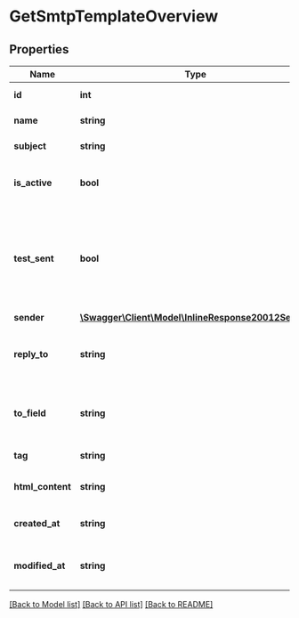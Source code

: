 # GetSmtpTemplateOverview

## Properties
Name | Type | Description | Notes
------------ | ------------- | ------------- | -------------
**id** | **int** | ID of the template | 
**name** | **string** | Name of the template | 
**subject** | **string** | Subject of the template | 
**is_active** | **bool** | Status of template (true&#x3D;active, false&#x3D;inactive) | 
**test_sent** | **bool** | Status of test sending for the template (true&#x3D;test email has been sent, false&#x3D;test email has not been sent) | 
**sender** | [**\Swagger\Client\Model\InlineResponse20012Sender**](InlineResponse20012Sender.md) |  | [optional] 
**reply_to** | **string** | Email defined as the \&quot;Reply to\&quot; for the template | 
**to_field** | **string** | Customisation of the \&quot;to\&quot; field for the template | 
**tag** | **string** | Tag of the template | 
**html_content** | **string** | HTML content of the template | 
**created_at** | **string** | Creation date of the template | 
**modified_at** | **string** | Last modification date of the template | 

[[Back to Model list]](../README.md#documentation-for-models) [[Back to API list]](../README.md#documentation-for-api-endpoints) [[Back to README]](../README.md)


